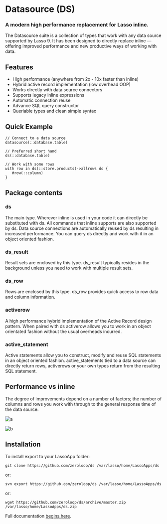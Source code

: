 # Datasource (DS)
### A modern high performance replacement for Lasso inline.

The Datasource suite is a collection of types that work with any data source supported by Lasso 9. It has been designed to directly replace inline — offering improved performance and new productive ways of working with data.

## Features
* High performance (anywhere from 2x - 10x faster than inline)
* Hybrid active record implementation (low overhead OOP)
* Works directly with data source connectors
* Supports legacy inline expressions
* Automatic connection reuse
* Advance SQL query constructor
* Queriable types and clean simple syntax

## Quick Example

```lasso
// Connect to a data source
datasource(::database.table)

// Preferred short hand
ds(::database.table)

// Work with some rows
with row in ds(::store.products)->allrows do {
   #row(::column)
}
```

## Package contents

### ds
The main type. Wherever inline is used in your code it can directly be substituted with ds. All commands that inline supports are also supported by ds. Data source connections are automatically reused by ds resulting in increased performance. You can query ds directly and work with it in an object oriented fashion.

### ds_result
Result sets are enclosed by this type. ds_result typically resides in the background unless you need to work with multiple result sets.

### ds_row
Rows are enclosed by this type. ds_row provides quick access to row data and column information.

### activerow
A high performance hybrid implementation of the Active Record design pattern. When paired with ds activerow allows you to work in an object orientated fashion without the usual overheads incurred.

### active_statement
Active statements allow you to construct, modify and reuse SQL statements in an object oriented fashion. active_statements tied to a data source can directly return rows, activerows or your own types return from the resulting SQL statement.

## Performance vs inline

The degree of improvements depend on a number of factors; the number of columns and rows you work with through to the general response time of the data source. 

![a](https://docs.google.com/document/d/1GLMIZE3R3BFm6hki-eHahU5C6gyFsNiBjwiJHrpIOjI/pubimage?id=1GLMIZE3R3BFm6hki-eHahU5C6gyFsNiBjwiJHrpIOjI&image_id=1C2Pyrcag3JEPmgWtDyfZQWDH5zfkpmW_9QHZ1g)

![b](https://docs.google.com/document/d/1GLMIZE3R3BFm6hki-eHahU5C6gyFsNiBjwiJHrpIOjI/pubimage?id=1GLMIZE3R3BFm6hki-eHahU5C6gyFsNiBjwiJHrpIOjI&image_id=1GaoxgedmEmehK9mrd2HF_mOG9hwqHnN4RQpCOg)

## Installation

To install export to your LassoApp folder:

	git clone https://github.com/zeroloop/ds /var/lasso/home/LassoApps/ds

or:
	
	svn export https://github.com/zeroloop/ds /var/lasso/home/LassoApps/ds

or:

	wget https://github.com/zeroloop/ds/archive/master.zip /var/lasso/home/LassoApps/ds.zip

Full documentation [begins here](https://github.com/zeroloop/ds/wiki/Working-with-data-sources-%E2%80%94-ds).
